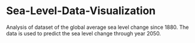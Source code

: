 # Sea-Level-Data-Visualization
Analysis of dataset of the global average sea level change since 1880. The data is used to predict the sea level change through year 2050.

